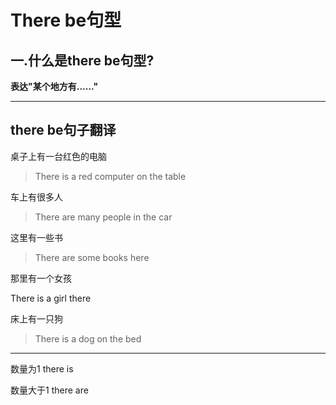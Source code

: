 # There be句型

## 一.什么是there be句型?

**表达"某个地方有......"**

---

## there be句子翻译

桌子上有一台红色的电脑

> There is a red computer on the table

车上有很多人

> There are many people in the car

这里有一些书

> There are some books here

那里有一个女孩

There is a girl there

床上有一只狗

> There is a dog on the bed

---

数量为1 there is

数量大于1 there are
